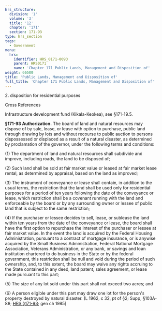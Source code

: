 ```yaml
---
hrs_structure:
  division: '1'
  volume: '3'
  title: '12'
  chapter: '171'
  section: 171-93
type: hrs_section
tags:
  - Government
menu:
  hrs:
    identifier: HRS_0171-0093
    parent: HRS0171
    name: 'Chapter 171 Public Lands, Management and Disposition of'
weight: 66580
title: 'Public Lands, Management and Disposition of'
full_title: 'Chapter 171 Public Lands, Management and Disposition of'
---
```

2\. disposition for residential purposes

Cross References

Infrastructure development fund (Kikala-Keokea), see §171-19.5.

**§171-93 Authorization.** The board of land and natural resources may dispose of by sale, lease, or lease with option to purchase, public land through drawing by lots and without recourse to public auction to persons dispossessed or displaced as a result of a natural disaster, as determined by proclamation of the governor, under the following terms and conditions:

(1) The department of land and natural resources shall subdivide and improve, including roads, the land to be disposed of;

(2) Such land shall be sold at fair market value or leased at fair market lease rental, as determined by appraisal, based on the land as improved;

(3) The instrument of conveyance or lease shall contain, in addition to the usual terms, the restriction that the land shall be used only for residential purposes for a period of ten years following the date of the conveyance or lease, which restriction shall be a covenant running with the land and enforceable by the board or by any surrounding owner or lessee of public land that is subject to the same restriction;

(4) If the purchaser or lessee decides to sell, lease, or sublease the land within ten years from the date of the conveyance or lease, the board shall have the first option to repurchase the interest of the purchaser or lessee at fair market value. In the event the land is acquired by the Federal Housing Administration, pursuant to a contract of mortgage insurance, or is anywise acquired by the Small Business Administration, Federal National Mortgage Association, Veterans Administration, or any bank, or savings and loan institution chartered to do business in the State or by the federal government, this restriction shall be null and void during the period of such ownership, and, to this extent, the board may waive any rights accruing to the State contained in any deed, land patent, sales agreement, or lease made pursuant to this part;

(5) The size of any lot sold under this part shall not exceed two acres; and

(6) A person eligible under this part may draw one lot for the person's property destroyed by natural disaster. [L 1962, c 32, pt of §2; Supp, §103A-88; [HRS §171-93](/title-12/chapter-171/section-171-93/); gen ch 1985]